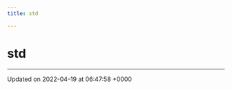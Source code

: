 ```yaml
---
title: std

---
```


# std








-------------------------------

Updated on 2022-04-19 at 06:47:58 +0000